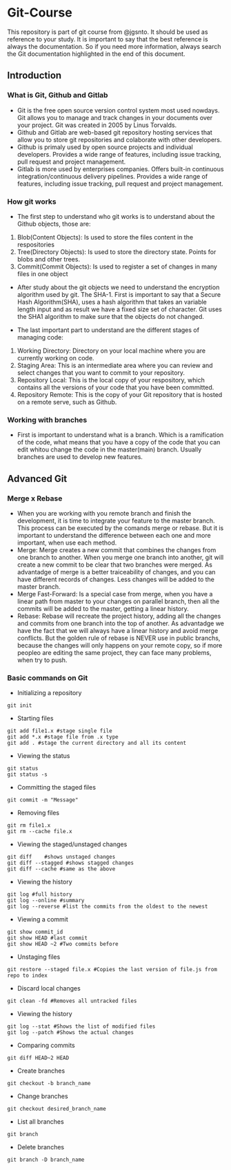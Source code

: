 # Git-Course
This repository is part of git course from @jgsnto. It should be used as reference to your study. It is important to say that the best reference is always the documentation. So if you need more information, always search the Git documentation highlighted in the end of this document.

## Introduction

### What is Git, Github and Gitlab

- Git is the free open source version control system most used nowdays. Git allows you to manage and track changes in your documents over your project. Git was created in 2005 by Linus Torvalds. 
- Github and Gitlab are web-based git repository hosting services that allow you to store git repositories and colaborate with other developers. 
- Github is primaly used by open source projects and individual developers. Provides a wide range of features, including issue tracking, pull request and project management. 
- Gitlab is more used by enterprises companies. Offers built-in continuous integration/continuous delivery pipelines. Provides a wide range of features, including issue tracking, pull request and project management. 

### How git works

- The first step to understand who git works is to understand about the Github objects, those are:
1. Blob(Content Objects): Is used to store the files content in the respositories
2. Tree(Directory Objects): Is used to store the directory state. Points for blobs and other trees. 
3. Commit(Commit Objects): Is used to register a set of changes in many files in one object 

- After study about the git objects we need to understand the encryption algorithm used by git. The SHA-1. First is important to say that a Secure Hash Algorithm(SHA), uses a hash algorithm that takes an variable length input and as result we have a fixed size set of character. Git uses the SHA1 algorithm to make sure that the objects do not changed.

- The last important part to understand are the different stages of managing code: 
1. Working Directory: Directory on your local machine where you are currently working on code.
2. Staging Area: This is an intermediate area where you can review and select changes that you want to commit to your repository.
3. Repository Local: This is the local copy of your respository, which contains all the versions of your code that you have been committed. 
4. Repository Remote: This is the copy of your Git repository that is hosted on a remote serve, such as Github. 



### Working with branches 

- First is important to understand what is a branch. Which is a ramification of the code, what means that you have a copy of the code that you can edit whitou change the code in the master(main) branch. Usually branches are used to develop new features. 

## Advanced Git

### Merge x Rebase

- When you are working with you remote branch and finish the development, it is time to integrate your feature to the master branch. This process can be executed by the comands merge or rebase. But it is important to understand the difference between each one and more important, when use each method.
- Merge: Merge creates a new commit that combines the changes from one branch to another. When you merge one branch into another, git will create a new commit to be clear that two branches were merged. As advantadge of merge is a better traiceability of changes, and you can have different records of changes. Less changes will be added to the master branch.
- Merge Fast-Forward: Is a special case from merge, when you have a linear path from master to your changes on parallel branch, then all the commits will be added to the master, getting a linear history. 
- Rebase: Rebase will recreate the project history, adding all the changes and commits from one branch into the top of another. As advantadge we have the fact that we will always have a linear history and avoid merge conflicts. But the golden rule of rebase is NEVER use in public branchs, because the changes will only happens on your remote copy, so if more peopleo are editing the same project, they can face many problems, when try to push. 

### Basic commands on Git
- Initializing a repository 
``` 
git init
``` 
- Starting files
```
git add file1.x #stage single file
git add *.x #stage file from .x type
git add . #stage the current directory and all its content 
```

- Viewing the status
``` 
git status
git status -s
```

- Committing the staged files
``` 
git commit -m "Message"
``` 

- Removing files 
```
git rm file1.x
git rm --cache file.x
``` 

- Viewing the staged/unstaged changes
``` 
git diff    #shows unstaged changes
git diff --stagged #shows stagged changes 
git diff --cache #same as the above
``` 

- Viewing the history
```
git log #full history
git log --online #summary
git log --reverse #list the commits from the oldest to the newest 
```
- Viewing a commit 
``` 
git show commit_id
git show HEAD #last commit
git show HEAD ~2 #Two commits before 
```

- Unstaging files
```
git restore --staged file.x #Copies the last version of file.js from repo to index 
```
- Discard local changes 

```
git clean -fd #Removes all untracked files
```

- Viewing the history
```
git log --stat #Shows the list of modified files
git log --patch #Shows the actual changes
```

- Comparing commits 
``` 
git diff HEAD~2 HEAD
```
- Create branches
```
git checkout -b branch_name
```
- Change branches 
```
git checkout desired_branch_name
```
- List all branches
```
git branch
```
- Delete branches 
```
git branch -D branch_name
```